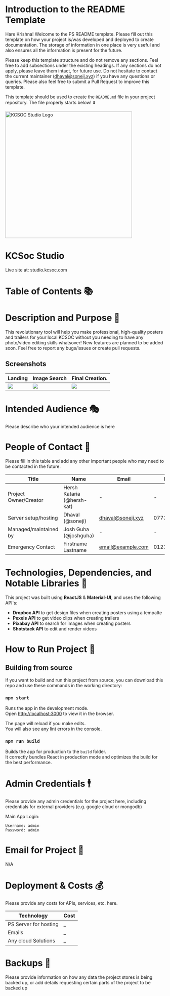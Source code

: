 # Introduction to the README Template

Hare Krishna! Welcome to the PS README template. Please fill out this template on how your project is/was developed and deployed to create documentation. The storage of information in one place is very useful and also ensures all the information is present for the future.

Please keep this template structure and do not remove any sections. Feel free to add subsections under the existing headings. If any sections do not apply, please leave them intact, for future use. Do not hesitate to contact the current maintainer (<dhaval@soneji.xyz>) if you have any questions or queries. Please also feel free to submit a Pull Request to improve this template.

This template should be used to create the `README.md` file in your project repository. The file properly starts below! ⬇️

<img src="https://imgur.com/dziDzkS.png" alt="KCSOC Studio Logo" width="400px" />

# KCSoc Studio

Live site at: studio.kcsoc.com

# Table of Contents 📚

<!--ts-->

<!--te-->

# Description and Purpose 📝

This revolutionary tool will help you make professional, high-quality posters and trailers for your local KCSOC without you needing to have any photo/video editing skills whatsover! New features are planned to be added soon. Feel free to report any bugs/issues or create pull requests.

## Screenshots

| Landing                            | Image Search                       | Final Creation.                    |
| ---------------------------------- | ---------------------------------- | ---------------------------------- |
| ![](https://imgur.com/QZkXRLQ.png) | ![](https://imgur.com/3JjZhy3.png) | ![](https://imgur.com/G76OeSp.png) |

# Intended Audience 🎭

Please describe who your intended audience is here

# People of Contact 👤

Please fill in this table and add any other important people who may need to be contacted in the future.

| Title                 | Name                       | Email             | Phone       |
| --------------------- | -------------------------- | ----------------- | ----------- |
| Project Owner/Creator | Hersh Kataria (@hersh-kat) | -                 | -           |
| Server setup/hosting  | Dhaval (@soneji)           | dhaval@soneji.xyz | 07737312647 |
| Managed/maintained by | Josh Guha (@joshguha)      | -                 | -           |
| Emergency Contact     | Firstname Lastname         | email@example.com | 0123456789  |

# Technologies, Dependencies, and Notable Libraries 👾

This project was built using **ReactJS** & **Material-UI**, and uses the following API's:

- **Dropbox API** to get design files when creating posters using a tempalte
- **Pexels API** to get video clips when creating trailers
- **Pixabay API** to search for images when creating posters
- **Shotstack API** to edit and render videos

<!-- @joshguha Please add auth information -->

# How to Run Project 🏃

## Building from source

If you want to build and run this project from source, you can download this repo and use these commands in the working directory:

### `npm start`

Runs the app in the development mode.<br />
Open [http://localhost:3000](http://localhost:3000) to view it in the browser.

The page will reload if you make edits.<br />
You will also see any lint errors in the console.

### `npm run build`

Builds the app for production to the `build` folder.<br />
It correctly bundles React in production mode and optimizes the build for the best performance.

# Admin Credentials 🕴

Please provide any admin credentials for the project here, including credentials for external providers (e.g. google cloud or mongodb)

Main App Login:

```
Username: admin
Password: admin
```

# Email for Project 📧

N/A

# Deployment & Costs 💰

Please provide any costs for APIs, services, etc. here.

| Technology            | Cost |
| --------------------- | ---- |
| PS Server for hosting | \_   |
| Emails                | \_   |
| Any cloud Solutions   | \_   |

# Backups 🧯

Please provide information on how any data the project stores is being backed up, or add details requesting certain parts of the project to be backed up
